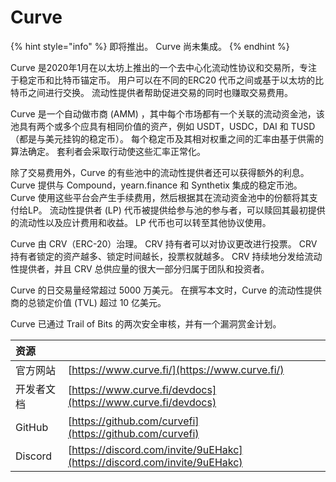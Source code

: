 # Curve

{% hint style="info" %}
即将推出。 Curve 尚未集成。
{% endhint %}

Curve 是2020年1月在以太坊上推出的一个去中心化流动性协议和交易所，专注于稳定币和比特币锚定币。 用户可以在不同的ERC20 代币之间或基于以太坊的比特币之间进行交换。 流动性提供者帮助促进交易的同时也赚取交易费用。

Curve 是一个自动做市商 \(AMM\) ，其中每个市场都有一个关联的流动资金池，该池具有两个或多个应具有相同价值的资产，例如 USDT，USDC，DAI 和 TUSD（都是与美元挂钩的稳定币）。 每个稳定币及其相对权重之间的汇率由基于供需的算法确定。 套利者会采取行动使这些汇率正常化。

除了交易费用外，Curve 的有些池中的流动性提供者还可以获得额外的利息。 Curve 提供与 Compound，yearn.finance 和 Synthetix 集成的稳定币池。 Curve 使用这些平台会产生手续费用，然后根据其在流动资金池中的份额将其支付给LP。 流动性提供者 \(LP\) 代币被提供给参与池的参与者，可以赎回其最初提供的流动性以及应计费用和收益。 LP 代币也可以转至其他协议使用。

Curve 由 CRV（ERC-20）治理。 CRV 持有者可以对协议更改进行投票。 CRV持有者锁定的资产越多、锁定时间越长，投票权就越多。 CRV 持续地分发给流动性提供者，并且 CRV 总供应量的很大一部分归属于团队和投资者。

Curve 的日交易量经常超过 5000 万美元。 在撰写本文时，Curve 的流动性提供商的总锁定价值 \(TVL\) 超过 10 亿美元。

Curve 已通过 Trail of Bits 的两次安全审核，并有一个漏洞赏金计划。

| 资源 |  |
| :--- | :--- |
| 官方网站 | [https://www.curve.fi/](https://www.curve.fi/) |
| 开发者文档 | [https://www.curve.fi/devdocs](https://www.curve.fi/devdocs) |
| GitHub | [https://github.com/curvefi](https://github.com/curvefi) |
| Discord | [https://discord.com/invite/9uEHakc](https://discord.com/invite/9uEHakc) |


